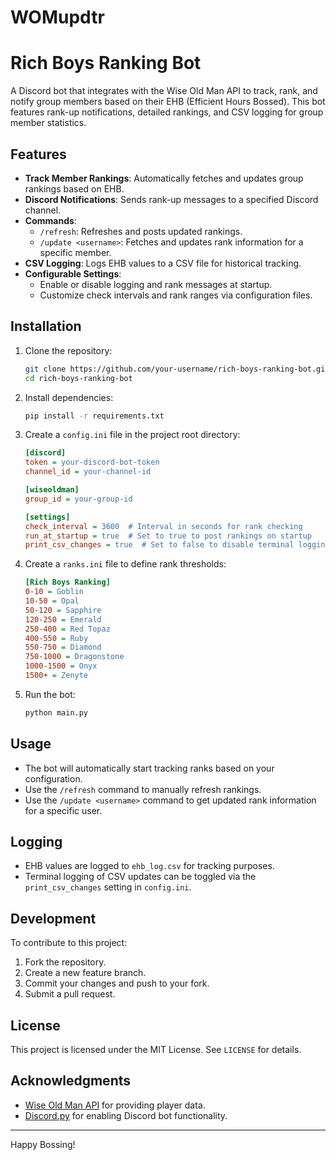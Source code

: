 # WOMupdtr
# Rich Boys Ranking Bot

A Discord bot that integrates with the Wise Old Man API to track, rank, and notify group members based on their EHB (Efficient Hours Bossed). This bot features rank-up notifications, detailed rankings, and CSV logging for group member statistics.

## Features
- **Track Member Rankings**: Automatically fetches and updates group rankings based on EHB.
- **Discord Notifications**: Sends rank-up messages to a specified Discord channel.
- **Commands**:
  - `/refresh`: Refreshes and posts updated rankings.
  - `/update <username>`: Fetches and updates rank information for a specific member.
- **CSV Logging**: Logs EHB values to a CSV file for historical tracking.
- **Configurable Settings**:
  - Enable or disable logging and rank messages at startup.
  - Customize check intervals and rank ranges via configuration files.

## Installation

1. Clone the repository:
   ```bash
   git clone https://github.com/your-username/rich-boys-ranking-bot.git
   cd rich-boys-ranking-bot
   ```

2. Install dependencies:
   ```bash
   pip install -r requirements.txt
   ```

3. Create a `config.ini` file in the project root directory:
   ```ini
   [discord]
   token = your-discord-bot-token
   channel_id = your-channel-id

   [wiseoldman]
   group_id = your-group-id

   [settings]
   check_interval = 3600  # Interval in seconds for rank checking
   run_at_startup = true  # Set to true to post rankings on startup
   print_csv_changes = true  # Set to false to disable terminal logging of CSV updates
   ```

4. Create a `ranks.ini` file to define rank thresholds:
   ```ini
   [Rich Boys Ranking]
   0-10 = Goblin
   10-50 = Opal
   50-120 = Sapphire
   120-250 = Emerald
   250-400 = Red Topaz
   400-550 = Ruby
   550-750 = Diamond
   750-1000 = Dragonstone
   1000-1500 = Onyx
   1500+ = Zenyte
   ```

5. Run the bot:
   ```bash
   python main.py
   ```

## Usage
- The bot will automatically start tracking ranks based on your configuration.
- Use the `/refresh` command to manually refresh rankings.
- Use the `/update <username>` command to get updated rank information for a specific user.

## Logging
- EHB values are logged to `ehb_log.csv` for tracking purposes.
- Terminal logging of CSV updates can be toggled via the `print_csv_changes` setting in `config.ini`.

## Development

To contribute to this project:
1. Fork the repository.
2. Create a new feature branch.
3. Commit your changes and push to your fork.
4. Submit a pull request.

## License
This project is licensed under the MIT License. See `LICENSE` for details.

## Acknowledgments
- [Wise Old Man API](https://wiseoldman.net/) for providing player data.
- [Discord.py](https://discordpy.readthedocs.io/) for enabling Discord bot functionality.

---

Happy Bossing!
